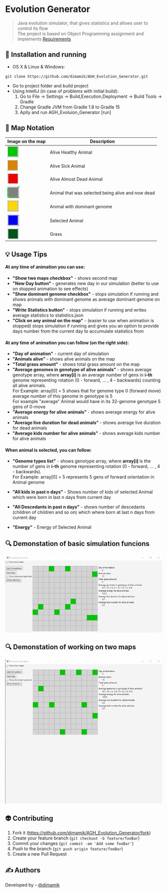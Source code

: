# Evolution Generator
> Java evolution simulator, that gives statistics and allows user to control its flow
> <br> The project is based on Object Programming assignment and implements [Requirements] 



## 🔨 Installation and running


* OS X & Linux & Windows:

```git
git clone https://github.com/dimamik/AGH_Evolution_Generator.git
```

* Go to project folder and build project
 * Using IntelliJ (in case of problems with initial build):
   1. Go to File -> Settings -> Build,Execution,Deployment -> Build Tools -> Gradle 
   2. Change Gradle JVM from Gradle 1.8 to Gradle 15
   3. Aplly and run AGH_Evoluion_Generator [run]


## 📝 Map Notation

| Image on the map  | Description |
| --- | --- |
| ![](images\alive_animal.png)  | Alive Healthy Animal  |
| ![](images\alive_sick_animal.png)  | Alive Sick Animal  |
| ![](images\almost_dead_animal.png)  | Alive Almost Dead Animal |
| ![](images\dead_selected.png)  | Animal that was selected being alive and now dead | 
| ![](images\dominant_genome_animal.png)  | Animal with dominant genome | 
| ![](images\selected_animal.png)  | Selected Animal | 
| ![](images\grass.png)  | Grass | 


## 💡 Usage Tips

#### At any time of animation you can use:

* <b>"Show two maps checkbox"</b> - shows second map
* <b> "New Day button" </b>- generates new day in our simulation (better to use on stopped animation to see effects)
* <b> "Show dominant genome checkbox"</b> - stops simulation if running and shows animals with dominant genome as average dominant genome on map
* <b>"Write Statistics button"</b> - stops simulation if running and writes average statistics to statistics.json 
* <b> "Click on any animal on the map"</b> - (easier to use when animation is stopped) stops simulation if running and gives you an option to provide days number from the current day to accumulate statistics from 

#### At any time of animation you can follow (on the right side):

* <b>"Day of animation"</b> - current day of simulation
* <b> "Animals alive" </b>- shows alive animals on the map
* <b> "Total grass amount" </b>- shows total grass amount on the map
* <b> "Average genomes in genotype of alive animals" </b>- shows average genotype array, where <b>array[i]</b> is an average number of gens in <b>i-th</b> genome representing rotation (0 - forward, ... , 4 - backwards) counting all alive animals. <br> For
Example:
array[0] = 5 shows that for genome type 0 (forward move) average number of this genome in genotype is 5 <br>
For example "average" Animal would have in its 32-genome genotype 5 gens of 0-move
* <b> "Average energy for alive animals" </b>- shows average energy for alive animals
* <b> "Average live duration for dead animals" </b>- shows average live duration for dead animals
* <b> "Average kids number for alive animals" </b>- shows average kids number for alive animals


#### When animal is selected, you can follow:

* <b>"Genome types list"</b> - shows genotype array, where <b>array[i]</b> is the number of gens in <b>i-th</b> genome representing rotation (0 - forward, ... , 4 - backwards).<br> For
Example:
array[0] = 5 represents 5 gens of forward orientation in Animal genome

* <b> "All kids in past n days" </b>- Shows number of kids of selected Animal which were born in last n days from current day
* <b> "All Descedants in past n days"</b> - shows number of descedants (children of children and so on) which where born at last n days from current day
* <b>"Energy"</b> - Energy of Selected Animal 


## 🔍 Demonstation of basic simulation funcions
![demonstation]
## 🔍 Demonstation of working on two maps
![two_maps_demonstration]

## 👽 Contributing

1. Fork it (<https://github.com/dimamik/AGH_Evolution_Generator/fork>)
2. Create your feature branch (`git checkout -b feature/fooBar`)
3. Commit your changes (`git commit -am 'Add some fooBar'`)
4. Push to the branch (`git push origin feature/fooBar`)
5. Create a new Pull Request

## ✍️  Authors

Developed by – [@dimamik](https://github.com/dimamik) 

<!-- Markdown link & img dfn's -->
[two_maps_demonstration]: images/two_maps.gif
[demonstation]: images/basics.gif
[Requirements]: https://github.com/apohllo/obiektowe-lab/tree/master/lab8
[npm-image]: https://img.shields.io/npm/v/datadog-metrics.svg?style=flat-square
[npm-url]: https://npmjs.org/package/datadog-metrics
[npm-downloads]: https://img.shields.io/npm/dm/datadog-metrics.svg?style=flat-square
[travis-image]: https://img.shields.io/travis/dbader/node-datadog-metrics/master.svg?style=flat-square
[travis-url]: https://travis-ci.org/dbader/node-datadog-metrics
[wiki]: https://github.com/yourname/yourproject/wiki
